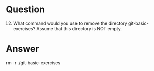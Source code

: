 # Question

12. What command would you use to remove the directory git-basic-exercises? Assume that this directory is NOT empty.

# Answer

rm -r ./git-basic-exercises
